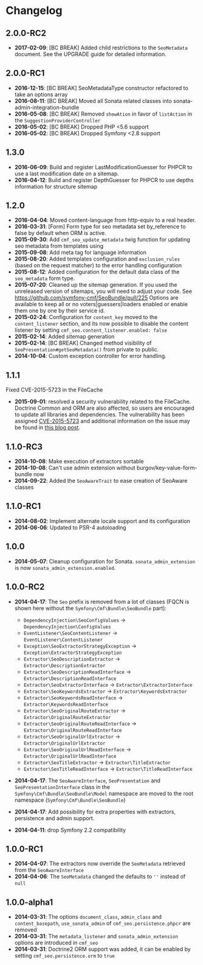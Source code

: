 Changelog
=========

2.0.0-RC2
---------

* **2017-02-09**: [BC BREAK] Added child restrictions to the `SeoMetadata` document.
  See the UPGRADE guide for detailed information.

2.0.0-RC1
---------

 * **2016-12-15**: [BC BREAK] SeoMetadataType constructor refactored to take an options array
 * **2016-08-11**: [BC BREAK] Moved all Sonata related classes into sonata-admin-integration-bundle
 * **2016-05-08**: [BC BREAK] Removed `showAtion` in favor of `listAction` in the `SuggestionProviderController`
 * **2016-05-02**: [BC BREAK] Dropped PHP <5.6 support
 * **2016-05-02**: [BC BREAK] Dropped Symfony <2.8 support

1.3.0
-----

* **2016-06-09**: Build and register LastModificationGuesser for PHPCR to use a last modification date on a sitemap. 
* **2016-04-12**: Build and register DepthGuesser for PHPCR to use depths information for structure sitemap 

1.2.0
-----

* **2016-04-04**: Moved content-language from http-equiv to a real header.
* **2016-03-31**: [Form] Form type for seo metadata set by_reference to false by default when ORM is active.
* **2015-09-30**: Add `cmf_seo_update_metadata` twig function for updating seo metadata from templates using
* **2015-09-08**: Add meta tag for language information
* **2015-08-20**: Added templates configuration and `exclusion_rules` (based on the request matcher) to
  the error handling configuration
* **2015-08-12**: Added configuration for the default data class of the `seo_metadata` form type.
* **2015-07-20**: Cleaned up the sitemap generation. If you used the unreleased 
  version of sitemaps, you will need to adjust your code. See https://github.com/symfony-cmf/SeoBundle/pull/225
  Options are available to keep all or no voters|guessers|loaders enabled or 
  enable them one by one by their service id.
* **2015-02-24**: Configuration for `content_key` moved to the `content_listener` 
  section, and its now possible to disable the content listener by setting 
  `cmf_seo.content_listener.enabled: false`
* **2015-02-14**: Added sitemap generation
* **2015-02-14**: [BC BREAK] Changed method visibility of 
  `SeoPresentation#getSeoMetadata()` from private to public.
* **2014-10-04**: Custom exception controller for error handling.

1.1.1
-----

Fixed CVE-2015-5723 in the FileCache

* **2015-09-01**: resolved a security vulnerability related to the FileCache.
                  Doctrine Common and ORM are also affected, so users are encouraged to
                  update all libraries and dependencies. The vulnerability has been assigned
                  [CVE-2015-5723](http://www.cve.mitre.org/cgi-bin/cvename.cgi?name=CVE-2015-5723)
                  and additional information on the issue may be found in
                  [this blog post](http://www.doctrine-project.org/2015/08/31/security_misconfiguration_vulnerability_in_various_doctrine_projects.html).

1.1.0-RC3
---------

* **2014-10-08**: Make execution of extractors sortable
* **2014-10-08**: Can't use admin extension without burgov/key-value-form-bundle now
* **2014-09-22**: Added the `SeoAwareTrait` to ease creation of SeoAware classes

1.1.0-RC1
---------

* **2014-08-02**: Implement alternate locale support and its configuration
* **2014-06-06**: Updated to PSR-4 autoloading

1.0.0
-----

* **2014-05-07**: Cleanup configuration for Sonata. `sonata_admin_extension` is now
  `sonata_admin_extension.enabled`.

1.0.0-RC2
---------

* **2014-04-17**: The `Seo` prefix is removed from a lot of classes (FQCN is
  shown here without the `Symfony\Cmf\Bundle\SeoBundle` part):

     * `DependencyInjection\SeoConfigValues` -> `DependencyInjection\ConfigValues`
     * `EventListener\SeoContentListener` -> `EventListener\ContentListener`
     * `Exception\SeoExtractorStrategyException` -> `Exception\ExtractorStrategyException`
     * `Extractor\SeoDescriptionExtractor` -> `Extractor\DescriptionExtractor`
     * `Extractor\SeoDescriptionReadInterface` -> `Extractor\DescriptionReadInterface`
     * `Extractor\SeoExtractorInterface` -> `Extractor\ExtractorInterface`
     * `Extractor\SeoKeywordsExtractor` -> `Extractor\KeywordsExtractor`
     * `Extractor\SeoKeywordsReadInterface` -> `Extractor\KeywordsReadInterface`
     * `Extractor\SeoOriginalRouteExtractor` -> `Extractor\OriginalRouteExtractor`
     * `Extractor\SeoOriginalRouteReadInterface` -> `Extractor\OriginalRouteReadInterface`
     * `Extractor\SeoOriginalUrlExtractor` -> `Extractor\OriginalUrlExtractor`
     * `Extractor\SeoOriginalUrlReadInterface` -> `Extractor\OriginalUrlReadInterface`
     * `Extractor\SeoTitleExtractor` -> `Extractor\TitleExtractor`
     * `Extractor\SeoTitleReadInterface` -> `Extractor\TitleReadInterface`

* **2014-04-17**: The `SeoAwareInterface`, `SeoPresentation` and
  `SeoPresentationInterface` class in the `Symfony\Cmf\Bundle\SeoBundle\Model`
  namespace are moved to the root namespace (`Symfony\Cmf\Bundle\SeoBundle`)

* **2014-04-17**: Add possibility for extra properties with extractors,
  persistence and admin support.

* **2014-04-11**: drop Symfony 2.2 compatibility

1.0.0-RC1
---------

* **2014-04-07**: The extractors now override the `SeoMetadata` retrieved from the `SeoAwareInterface`
* **2014-04-06**: The `SeoMetadata` changed the defaults to `''` instead of `null`

1.0.0-alpha1
------------

* **2014-03-31**: The options `document_class`, `admin_class` and `content_basepath`, `use_sonata_admin` of `cmf_seo.persistence.phpcr` are removed
* **2014-03-31**: The `metadata_listener` and `sonata_admin_extension` options are introduced in `cmf_seo`
* **2014-03-31**: Doctrine2 ORM support was added, it can be enabled by setting `cmf_seo.persistence.orm` to `true`
